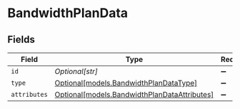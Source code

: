 # BandwidthPlanData


## Fields

| Field                                                                                    | Type                                                                                     | Required                                                                                 | Description                                                                              |
| ---------------------------------------------------------------------------------------- | ---------------------------------------------------------------------------------------- | ---------------------------------------------------------------------------------------- | ---------------------------------------------------------------------------------------- |
| `id`                                                                                     | *Optional[str]*                                                                          | :heavy_minus_sign:                                                                       | N/A                                                                                      |
| `type`                                                                                   | [Optional[models.BandwidthPlanDataType]](../models/bandwidthplandatatype.md)             | :heavy_minus_sign:                                                                       | N/A                                                                                      |
| `attributes`                                                                             | [Optional[models.BandwidthPlanDataAttributes]](../models/bandwidthplandataattributes.md) | :heavy_minus_sign:                                                                       | N/A                                                                                      |